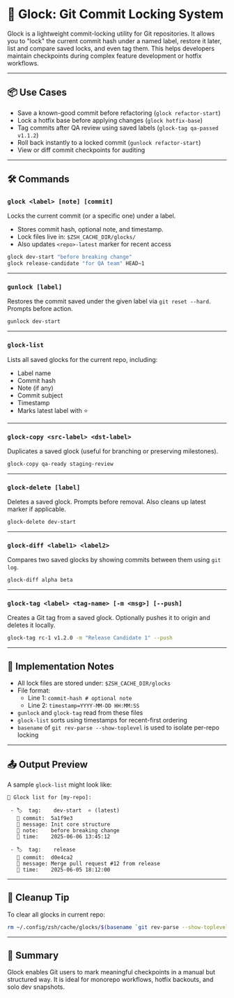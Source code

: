 # 🔐 Glock: Git Commit Locking System

Glock is a lightweight commit-locking utility for Git repositories. It allows you to "lock" the current commit hash under a named label, restore it later, list and compare saved locks, and even tag them. This helps developers maintain checkpoints during complex feature development or hotfix workflows.

---

## 📦 Use Cases

- Save a known-good commit before refactoring (`glock refactor-start`)
- Lock a hotfix base before applying changes (`glock hotfix-base`)
- Tag commits after QA review using saved labels (`glock-tag qa-passed v1.1.2`)
- Roll back instantly to a locked commit (`gunlock refactor-start`)
- View or diff commit checkpoints for auditing

---

## 🛠 Commands

### `glock <label> [note] [commit]`

Locks the current commit (or a specific one) under a label.

- Stores commit hash, optional note, and timestamp.
- Lock files live in: `$ZSH_CACHE_DIR/glocks/`
- Also updates `<repo>-latest` marker for recent access

```bash
glock dev-start "before breaking change"
glock release-candidate "for QA team" HEAD~1
```

---

### `gunlock [label]`

Restores the commit saved under the given label via `git reset --hard`. Prompts before action.

```bash
gunlock dev-start
```

---

### `glock-list`

Lists all saved glocks for the current repo, including:

- Label name
- Commit hash
- Note (if any)
- Commit subject
- Timestamp
- Marks latest label with ⭐

---

### `glock-copy <src-label> <dst-label>`

Duplicates a saved glock (useful for branching or preserving milestones).

```bash
glock-copy qa-ready staging-review
```

---

### `glock-delete [label]`

Deletes a saved glock. Prompts before removal. Also cleans up latest marker if applicable.

```bash
glock-delete dev-start
```

---

### `glock-diff <label1> <label2>`

Compares two saved glocks by showing commits between them using `git log`.

```bash
glock-diff alpha beta
```

---

### `glock-tag <label> <tag-name> [-m <msg>] [--push]`

Creates a Git tag from a saved glock. Optionally pushes it to origin and deletes it locally.

```bash
glock-tag rc-1 v1.2.0 -m "Release Candidate 1" --push
```

---

## 🧱 Implementation Notes

- All lock files are stored under: `$ZSH_CACHE_DIR/glocks`
- File format:
  - Line 1: `commit-hash # optional note`
  - Line 2: `timestamp=YYYY-MM-DD HH:MM:SS`
- `gunlock` and `glock-tag` read from these files
- `glock-list` sorts using timestamps for recent-first ordering
- `basename` of `git rev-parse --show-toplevel` is used to isolate per-repo locking

---

## 📤 Output Preview

A sample `glock-list` might look like:

```
🔐 Glock list for [my-repo]:

 - 🏷️  tag:    dev-start  ⭐ (latest)
   🧬 commit:  5a1f9e3
   📄 message: Init core structure
   📝 note:    before breaking change
   📅 time:    2025-06-06 13:45:12

 - 🏷️  tag:    release
   🧬 commit:  d0e4ca2
   📄 message: Merge pull request #12 from release
   📅 time:    2025-06-05 18:12:00
```

---

## 🧼 Cleanup Tip

To clear all glocks in current repo:

```bash
rm ~/.config/zsh/cache/glocks/$(basename `git rev-parse --show-toplevel`)*.lock
```

---

## 🧠 Summary

Glock enables Git users to mark meaningful checkpoints in a manual but structured way. It is ideal for monorepo workflows, hotfix backouts, and solo dev snapshots.